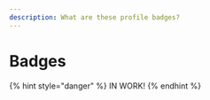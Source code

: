 ```yaml
---
description: What are these profile badges?
---
```


# Badges

{% hint style="danger" %}
IN WORK!
{% endhint %}

